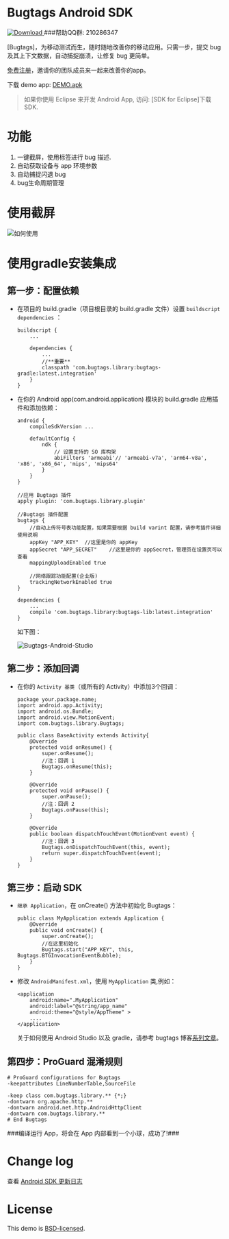 Bugtags Android SDK
===================
[ ![Download](https://api.bintray.com/packages/bugtags/maven/bugtags-lib/images/download.svg) ](https://bintray.com/bugtags/maven/bugtags-lib/_latestVersion)
###帮助QQ群: 210286347

[Bugtags]，为移动测试而生，随时随地改善你的移动应用。只需一步，提交 bug 及其上下文数据，自动捕捉崩溃，让修复 bug 更简单。

[免费注册](http://bugtags.com/)，邀请你的团队成员来一起来改善你的app。

下载 demo app: [DEMO.apk](screenshot/demo.apk)

> 如果你使用 Eclipse 来开发 Android App, 访问: [SDK for Eclipse]下载 SDK.

# 功能
1. 一键截屏，使用标签进行 bug 描述.
2. 自动获取设备与 app 环境参数
3. 自动捕捉闪退 bug
4. bug生命周期管理

# 使用截屏
![如何使用](screenshot/usage.gif)

# 使用gradle安装集成

## 第一步：配置依赖

* 在项目的 build.gradle（项目根目录的 build.gradle 文件）设置 `buildscript dependencies` ：

    ```
    buildscript {
        ...

        dependencies {
            ...
            //**重要**
            classpath 'com.bugtags.library:bugtags-gradle:latest.integration'
        }
    }
    ```

* 在你的 Android app(com.android.application) 模块的 build.gradle 应用插件和添加依赖：

    ```
    android {
        compileSdkVersion ...

        defaultConfig {
            ndk {
                // 设置支持的 SO 库构架
                abiFilters 'armeabi'// 'armeabi-v7a', 'arm64-v8a', 'x86', 'x86_64', 'mips', 'mips64'
            }
        }
    }

    //应用 Bugtags 插件
    apply plugin: 'com.bugtags.library.plugin'

    //Bugtags 插件配置
    bugtags {
        //自动上传符号表功能配置，如果需要根据 build varint 配置，请参考插件详细使用说明
        appKey "APP_KEY"  //这里是你的 appKey
        appSecret "APP_SECRET"    //这里是你的 appSecret，管理员在设置页可以查看
        mappingUploadEnabled true

        //网络跟踪功能配置(企业版)
        trackingNetworkEnabled true
    }

    dependencies {
        ...
        compile 'com.bugtags.library:bugtags-lib:latest.integration'
    }
    ```

    如下图：

    ![Bugtags-Android-Studio](https://upload.bugtags.com/sdks/1606/07/gradle-config-57568242e2c36.png?bucket=bt-upload)

## 第二步：添加回调

* 在你的 `Activity 基类`（或所有的 Activity）中添加3个回调：

    ```
    package your.package.name;
    import android.app.Activity;
    import android.os.Bundle;
    import android.view.MotionEvent;
    import com.bugtags.library.Bugtags;

    public class BaseActivity extends Activity{
        @Override
        protected void onResume() {
            super.onResume();
            //注：回调 1
            Bugtags.onResume(this);
        }

        @Override
        protected void onPause() {
            super.onPause();
            //注：回调 2
            Bugtags.onPause(this);
        }

        @Override
        public boolean dispatchTouchEvent(MotionEvent event) {
            //注：回调 3
            Bugtags.onDispatchTouchEvent(this, event);
            return super.dispatchTouchEvent(event);
        }
    }
    ```

## 第三步：启动 SDK

* `继承 Application`，在 onCreate() 方法中初始化 Bugtags：

    ```
    public class MyApplication extends Application {
        @Override
        public void onCreate() {
            super.onCreate();
            //在这里初始化
            Bugtags.start("APP_KEY", this, Bugtags.BTGInvocationEventBubble);
        }
    }
    ```
* 修改 `AndroidManifest.xml`，使用 `MyApplication` 类,例如：

    ```
    <application
        android:name=".MyApplication"
        android:label="@string/app_name"
        android:theme="@style/AppTheme" >
        ....
    </application>
    ```

    关于如何使用 Android Studio 以及 gradle，请参考 bugtags 博客[系列文章](http://blog.bugtags.com/tags/EmbraceAndroidStudio/)。

## 第四步：ProGuard 混淆规则

```
# ProGuard configurations for Bugtags
-keepattributes LineNumberTable,SourceFile

-keep class com.bugtags.library.** {*;}
-dontwarn org.apache.http.**
-dontwarn android.net.http.AndroidHttpClient
-dontwarn com.bugtags.library.**
# End Bugtags
```

###编译运行 App，将会在 App 内部看到一个小球，成功了!###

# Change log

查看 [Android SDK 更新日志](https://docs.bugtags.com/zh/start/changelog/android.html)

# License
This demo is [BSD-licensed](LICENSE).